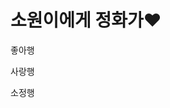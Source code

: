 <html>
<head>
<title>Page Title</title>
</head>
<body>

<h1>소원이에게 정화가♥</h1>
<p>좋아행</p><p>사랑행</p><p>소정행</p>

</body>
</html>
